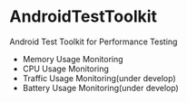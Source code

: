 # AndroidTestToolkit
Android Test Toolkit for Performance Testing

* Memory Usage Monitoring
* CPU Usage Monitoring
* Traffic Usage Monitoring(under develop)
* Battery Usage Monitoring(under develop)
